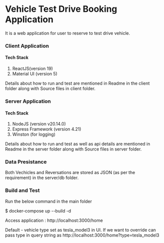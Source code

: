 # Vehicle Test Drive Booking Application

It is a web application for user to reserve to test drive vehicle.

### Client Application

#### Tech Stack

1. ReactJS(version 19)
2. Material UI (version 5)

Details about how to run and test are mentioned in Readme in the client folder along with Source files in client folder.

### Server Application

#### Tech Stack

1. NodeJS (version v20.14.0)
2. Express Framework (version 4.21)
3. Winston (for logging)

Details about how to run and test as well as api details are mentioned in Readme in the server folder along with Source files in server folder.

### Data Presistance 

 Both Vechicles and Reversations are stored as JSON (as per the requirement) in the server/db folder.

### Build and Test
Run the below command in the main folder

$ docker-compose up --build -d

Access application : 
http://localhost:3000/home

Default - vehicle type set as tesla_model3 in UI. If we want to override can pass type in query string as http://localhost:3000/home?type=tesla_model3






